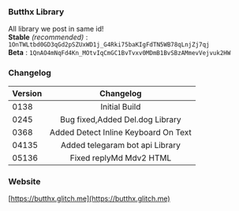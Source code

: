 ### Butthx Library
All library we post in same id! <br>
**Stable** _(recommended)_ : ```1OnTWLtbd0GD3qGd2pSZUxWD1j_G4Rki75baKIgFdTN5WB78qLnjZj7qj```
<br>
**Beta** : ```1QnAO4mNqFd4Kn_MOtvIqCmGC1BvTvxv0MDmB1BvSBzAMmevVejvuk2HW```

### Changelog 
| Version | Changelog 
|---|:---------:
| 0138 |Initial Build
| 0245 |Bug fixed,Added Del.dog Library
| 0368 |Added Detect Inline Keyboard On Text
| 04135 | Added telegaram bot api Library
| 05136 | Fixed replyMd Mdv2 HTML

### Website
[https://butthx.glitch.me](https://butthx.glitch.me)

